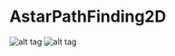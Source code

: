 # AstarPathFinding2D
![alt tag](http://i.imgur.com/fObdwgm.png)
![alt tag](http://i.imgur.com/sgwTUOJ.png)
